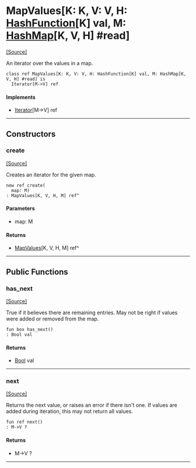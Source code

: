 # MapValues\[K: K, V: V, H: [HashFunction](collections-HashFunction.md)\[K\] val, M: [HashMap](collections-HashMap.md)\[K, V, H\] #read\]
<span class="source-link">[[Source]](src/collections/map.md#L419)</span>

An iterator over the values in a map.


```pony
class ref MapValues[K: K, V: V, H: HashFunction[K] val, M: HashMap[K, V, H] #read] is
  Iterator[M->V] ref
```

#### Implements

* [Iterator](builtin-Iterator.md)\[M->V\] ref

---

## Constructors

### create
<span class="source-link">[[Source]](src/collections/map.md#L428)</span>


Creates an iterator for the given map.


```pony
new ref create(
  map: M)
: MapValues[K, V, H, M] ref^
```
#### Parameters

*   map: M

#### Returns

* [MapValues](collections-MapValues.md)\[K, V, H, M\] ref^

---

## Public Functions

### has_next
<span class="source-link">[[Source]](src/collections/map.md#L434)</span>


True if it believes there are remaining entries. May not be right if values
were added or removed from the map.


```pony
fun box has_next()
: Bool val
```

#### Returns

* [Bool](builtin-Bool.md) val

---

### next
<span class="source-link">[[Source]](src/collections/map.md#L441)</span>


Returns the next value, or raises an error if there isn't one. If values
are added during iteration, this may not return all values.


```pony
fun ref next()
: M->V ?
```

#### Returns

* M->V ?

---

